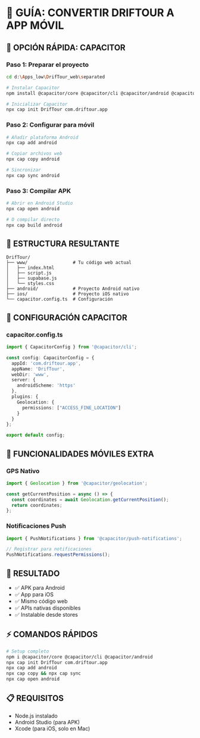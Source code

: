 # 📱 GUÍA: CONVERTIR DRIFTOUR A APP MÓVIL

## 🚀 OPCIÓN RÁPIDA: CAPACITOR

### **Paso 1: Preparar el proyecto**
```bash
cd d:\Apps_low\DrifTour_web\separated

# Instalar Capacitor
npm install @capacitor/core @capacitor/cli @capacitor/android @capacitor/ios

# Inicializar Capacitor
npx cap init DrifTour com.driftour.app
```

### **Paso 2: Configurar para móvil**
```bash
# Añadir plataforma Android
npx cap add android

# Copiar archivos web
npx cap copy android

# Sincronizar
npx cap sync android
```

### **Paso 3: Compilar APK**
```bash
# Abrir en Android Studio
npx cap open android

# O compilar directo
npx cap build android
```

## 📁 **ESTRUCTURA RESULTANTE**
```
DrifTour/
├── www/                 # Tu código web actual
│   ├── index.html
│   ├── script.js
│   ├── supabase.js
│   └── styles.css
├── android/             # Proyecto Android nativo
├── ios/                 # Proyecto iOS nativo
└── capacitor.config.ts  # Configuración
```

## 🔧 **CONFIGURACIÓN CAPACITOR**

### **capacitor.config.ts**
```typescript
import { CapacitorConfig } from '@capacitor/cli';

const config: CapacitorConfig = {
  appId: 'com.driftour.app',
  appName: 'DrifTour',
  webDir: 'www',
  server: {
    androidScheme: 'https'
  },
  plugins: {
    Geolocation: {
      permissions: ["ACCESS_FINE_LOCATION"]
    }
  }
};

export default config;
```

## 📱 **FUNCIONALIDADES MÓVILES EXTRA**

### **GPS Nativo**
```javascript
import { Geolocation } from '@capacitor/geolocation';

const getCurrentPosition = async () => {
  const coordinates = await Geolocation.getCurrentPosition();
  return coordinates;
};
```

### **Notificaciones Push**
```javascript
import { PushNotifications } from '@capacitor/push-notifications';

// Registrar para notificaciones
PushNotifications.requestPermissions();
```

## 🎯 **RESULTADO**
- ✅ APK para Android
- ✅ App para iOS
- ✅ Mismo código web
- ✅ APIs nativas disponibles
- ✅ Instalable desde stores

## ⚡ **COMANDOS RÁPIDOS**
```bash
# Setup completo
npm i @capacitor/core @capacitor/cli @capacitor/android
npx cap init DrifTour com.driftour.app
npx cap add android
npx cap copy && npx cap sync
npx cap open android
```

## 📋 **REQUISITOS**
- Node.js instalado
- Android Studio (para APK)
- Xcode (para iOS, solo en Mac)
